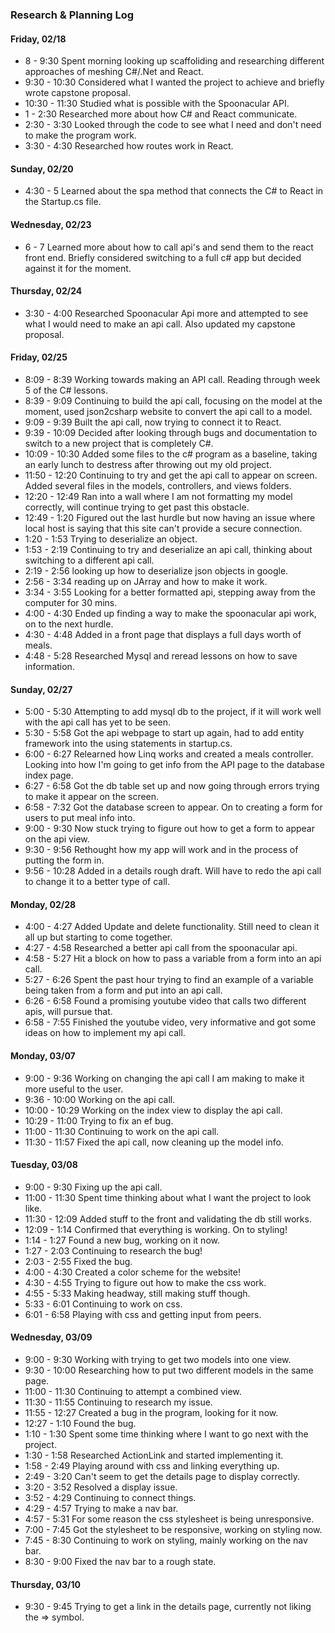 ### Research & Planning Log
#### Friday, 02/18
* 8 - 9:30 Spent morning looking up scaffoliding and researching different approaches of meshing C#/.Net and React.
* 9:30 - 10:30 Considered what I wanted the project to achieve and briefly wrote capstone proposal.
* 10:30 - 11:30 Studied what is possible with the Spoonacular API.
* 1 - 2:30 Researched more about how C# and React communicate.
* 2:30 - 3:30 Looked through the code to see what I need and don't need to make the program work.
* 3:30 - 4:30 Researched how routes work in React.

#### Sunday, 02/20
* 4:30 - 5 Learned about the spa method that connects the C# to React in the Startup.cs file.

#### Wednesday, 02/23
* 6 - 7 Learned more about how to call api's and send them to the react front end. Briefly considered switching to a full c# app but decided against it for the moment.

#### Thursday, 02/24
* 3:30 - 4:00 Researched Spoonacular Api more and attempted to see what I would need to make an api call. Also updated my capstone proposal.

#### Friday, 02/25
* 8:09 - 8:39 Working towards making an API call. Reading through week 5 of the C# lessons.
* 8:39 - 9:09 Continuing to build the api call, focusing on the model at the moment, used json2csharp website to convert the api call to a model.
* 9:09 - 9:39 Built the api call, now trying to connect it to React.
* 9:39 - 10:09 Decided after looking through bugs and documentation to switch to a new project that is completely C#.
* 10:09 - 10:30 Added some files to the c# program as a baseline, taking an early lunch to destress after throwing out my old project.
* 11:50 - 12:20 Continuing to try and get the api call to appear on screen. Added several files in the models, controllers, and views folders.
* 12:20 - 12:49 Ran into a wall where I am not formatting my model correctly, will continue trying to get past this obstacle.
* 12:49 - 1:20 Figured out the last hurdle but now having an issue where local host is saying that this site can't provide a secure connection.
* 1:20 - 1:53 Trying to deserialize an object.
* 1:53 - 2:19 Continuing to try and deserialize an api call, thinking about switching to a different api call.
* 2:19 - 2:56 looking up how to deserialize json objects in google.
* 2:56 - 3:34 reading up on JArray and how to make it work.
* 3:34 - 3:55 Looking for a better formatted api, stepping away from the computer for 30 mins.
* 4:00 - 4:30 Ended up finding a way to make the spoonacular api work, on to the next hurdle.
* 4:30 - 4:48 Added in a front page that displays a full days worth of meals.
* 4:48 - 5:28 Researched Mysql and reread lessons on how to save information.

#### Sunday, 02/27
* 5:00 - 5:30  Attempting to add mysql db to the project, if it will work well with the api call has yet to be seen.
* 5:30 - 5:58 Got the api webpage to start up again, had to add entity framework into the using statements in startup.cs.
* 6:00 - 6:27 Relearned how Linq works and created a meals controller. Looking into how I'm going to get info from the API page to the database index page.
* 6:27 - 6:58 Got the db table set up and now going through errors trying to make it appear on the screen.
* 6:58 - 7:32 Got the database screen to appear. On to creating a form for users to put meal info into.
* 9:00 - 9:30 Now stuck trying to figure out how to get a form to appear on the api view. 
* 9:30 - 9:56 Rethought how my app will work and in the process of putting the form in.
* 9:56 - 10:28 Added in a details rough draft. Will have to redo the api call to change it to a better type of call.

#### Monday, 02/28
* 4:00 - 4:27 Added Update and delete functionality. Still need to clean it all up but starting to come together.
* 4:27 - 4:58 Researched a better api call from the spoonacular api.
* 4:58 - 5:27 Hit a block on how to pass a variable from a form into an api call.
* 5:27 - 6:26 Spent the past hour trying to find an example of a variable being taken from a form and put into an api call.
* 6:26 - 6:58 Found a promising youtube video that calls two different apis, will pursue that.
* 6:58 - 7:55 Finished the youtube video, very informative and got some ideas on how to implement my api call.

#### Monday, 03/07
* 9:00 - 9:36 Working on changing the api call I am making to make it more useful to the user.
* 9:36 - 10:00 Working on the api call.
* 10:00 - 10:29 Working on the index view to display the api call.
* 10:29 - 11:00 Trying to fix an ef bug.
* 11:00 - 11:30 Continuing to work on the api call.
* 11:30 - 11:57 Fixed the api call, now cleaning up the model info.

#### Tuesday, 03/08
* 9:00 - 9:30 Fixing up the api call.
* 11:00 - 11:30 Spent time thinking about what I want the project to look like.
* 11:30 - 12:09 Added stuff to the front and validating the db still works.
* 12:09 - 1:14 Confirmed that everything is working. On to styling!
* 1:14 - 1:27 Found a new bug, working on it now.
* 1:27 - 2:03 Continuing to research the bug!
* 2:03 - 2:55 Fixed the bug.
* 4:00 - 4:30 Created a color scheme for the website!
* 4:30 - 4:55 Trying to figure out how to make the css work.
* 4:55 - 5:33 Making headway, still making stuff though.
* 5:33 - 6:01 Continuing to work on css.
* 6:01 - 6:58 Playing with css and getting input from peers.

#### Wednesday, 03/09
* 9:00 - 9:30 Working with trying to get two models into one view.
* 9:30 - 10:00 Researching how to put two different models in the same page.
* 11:00 - 11:30 Continuing to attempt a combined view.
* 11:30 - 11:55 Continuing to research my issue.
* 11:55 - 12:27 Created a bug in the program, looking for it now.
* 12:27 - 1:10 Found the bug.
* 1:10 - 1:30 Spent some time thinking where I want to go next with the project.
* 1:30 - 1:58 Researched ActionLink and started implementing it.
* 1:58 - 2:49 Playing around with css and linking everything up.
* 2:49 - 3:20 Can't seem to get the details page to display correctly.
* 3:20 - 3:52 Resolved a display issue.
* 3:52 - 4:29 Continuing to connect things.
* 4:29 - 4:57 Trying to make a nav bar.
* 4:57 - 5:31 For some reason the css stylesheet is being unresponsive.
* 7:00 - 7:45 Got the stylesheet to be responsive, working on styling now.
* 7:45 - 8:30 Continuing to work on styling, mainly working on the nav bar.
* 8:30 - 9:00 Fixed the nav bar to a rough state.

#### Thursday, 03/10
* 9:30 - 9:45 Trying to get a link in the details page, currently not liking the => symbol.